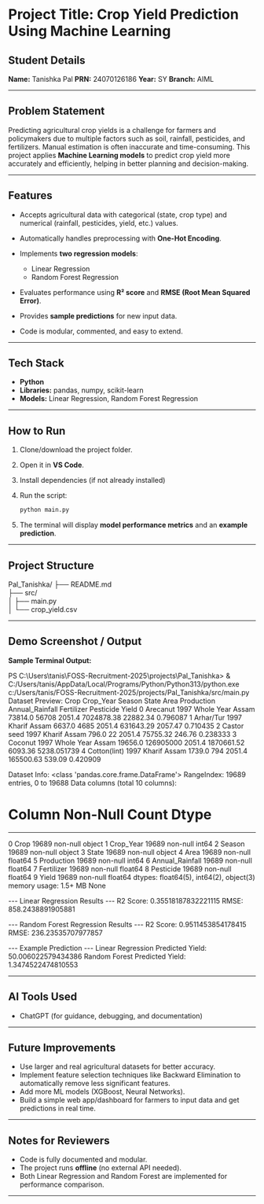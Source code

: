 # Project Title: Crop Yield Prediction Using Machine Learning

## Student Details

**Name:** Tanishka Pal
**PRN:** 24070126186
**Year:** SY
**Branch:** AIML

---

## Problem Statement

Predicting agricultural crop yields is a challenge for farmers and policymakers due to multiple factors such as soil, rainfall, pesticides, and fertilizers. Manual estimation is often inaccurate and time-consuming.
This project applies **Machine Learning models** to predict crop yield more accurately and efficiently, helping in better planning and decision-making.

---

## Features

* Accepts agricultural data with categorical (state, crop type) and numerical (rainfall, pesticides, yield, etc.) values.
* Automatically handles preprocessing with **One-Hot Encoding**.
* Implements **two regression models**:

  * Linear Regression
  * Random Forest Regression
* Evaluates performance using **R² score** and **RMSE (Root Mean Squared Error)**.
* Provides **sample predictions** for new input data.
* Code is modular, commented, and easy to extend.

---

## Tech Stack

* **Python**
* **Libraries:** pandas, numpy, scikit-learn
* **Models:** Linear Regression, Random Forest Regression

---

## How to Run

1. Clone/download the project folder.
2. Open it in **VS Code**.
3. Install dependencies (if not already installed)
4. Run the script:

   ```bash
   python main.py
   ```
5. The terminal will display **model performance metrics** and an **example prediction**.

---

## Project Structure

Pal_Tanishka/
├── README.md                 
├── src/                      
│   ├── main.py               
│   └── crop_yield.csv        

---

## Demo Screenshot / Output

**Sample Terminal Output:**

PS C:\Users\tanis\FOSS-Recruitment-2025\projects\Pal_Tanishka> & C:/Users/tanis/AppData/Local/Programs/Python/Python313/python.exe c:/Users/tanis/FOSS-Recruitment-2025/projects/Pal_Tanishka/src/main.py
Dataset Preview:
           Crop  Crop_Year       Season  State     Area  Production  Annual_Rainfall  Fertilizer  Pesticide        Yield
0      Arecanut       1997  Whole Year   Assam  73814.0       56708           2051.4  7024878.38   22882.34     0.796087
1     Arhar/Tur       1997  Kharif       Assam   6637.0        4685           2051.4   631643.29    2057.47     0.710435
2   Castor seed       1997  Kharif       Assam    796.0          22           2051.4    75755.32     246.76     0.238333
3      Coconut        1997  Whole Year   Assam  19656.0   126905000           2051.4  1870661.52    6093.36  5238.051739
4  Cotton(lint)       1997  Kharif       Assam   1739.0         794           2051.4   165500.63     539.09     0.420909

Dataset Info:
<class 'pandas.core.frame.DataFrame'>
RangeIndex: 19689 entries, 0 to 19688
Data columns (total 10 columns):
 #   Column           Non-Null Count  Dtype
---  ------           --------------  -----
 0   Crop             19689 non-null  object
 1   Crop_Year        19689 non-null  int64
 2   Season           19689 non-null  object
 3   State            19689 non-null  object
 4   Area             19689 non-null  float64
 5   Production       19689 non-null  int64
 6   Annual_Rainfall  19689 non-null  float64
 7   Fertilizer       19689 non-null  float64
 8   Pesticide        19689 non-null  float64
 9   Yield            19689 non-null  float64
dtypes: float64(5), int64(2), object(3)
memory usage: 1.5+ MB
None

--- Linear Regression Results ---
R2 Score: 0.35518187832221115
RMSE: 858.2438891905881

--- Random Forest Regression Results ---
R2 Score: 0.9511453854178415
RMSE: 236.23535707977857

--- Example Prediction ---
Linear Regression Predicted Yield: 50.006022579434386
Random Forest Predicted Yield: 1.3474522474810553

---

## AI Tools Used

* ChatGPT (for guidance, debugging, and documentation)

---

## Future Improvements

* Use larger and real agricultural datasets for better accuracy.
* Implement feature selection techniques like Backward Elimination to automatically remove less significant features.
* Add more ML models (XGBoost, Neural Networks).
* Build a simple web app/dashboard for farmers to input data and get predictions in real time.

---

## Notes for Reviewers

* Code is fully documented and modular.
* The project runs **offline** (no external API needed).
* Both Linear Regression and Random Forest are implemented for performance comparison.

---

